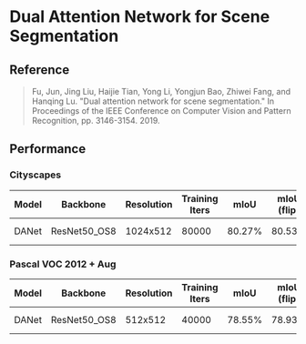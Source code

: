 # Dual Attention Network for Scene Segmentation

## Reference

> Fu, Jun, Jing Liu, Haijie Tian, Yong Li, Yongjun Bao, Zhiwei Fang, and Hanqing Lu. "Dual attention network for scene segmentation." In Proceedings of the IEEE Conference on Computer Vision and Pattern Recognition, pp. 3146-3154. 2019.

## Performance

### Cityscapes

| Model | Backbone | Resolution | Training Iters | mIoU | mIoU (flip) | mIoU (ms+flip) | Links |
|-|-|-|-|-|-|-|-|
|DANet|ResNet50_OS8|1024x512|80000|80.27%|80.53%|-|[model](https://bj.bcebos.com/paddleseg/dygraph/cityscapes/danet_resnet50_os8_cityscapes_1024x512_80k/model.pdparams) \| [log](https://bj.bcebos.com/paddleseg/dygraph/cityscapes/danet_resnet50_os8_cityscapes_1024x512_80k/train.log) |

### Pascal VOC 2012 + Aug

| Model | Backbone | Resolution | Training Iters | mIoU | mIoU (flip) | mIoU (ms+flip) | Links |
|-|-|-|-|-|-|-|-|
|DANet|ResNet50_OS8|512x512|40000|78.55%|78.93%|79.49%|[model](https://bj.bcebos.com/paddleseg/dygraph/pascal_voc12/danet_resnet50_os8_voc12aug_512x512_40k/model.pdparams) \| [log](https://bj.bcebos.com/paddleseg/dygraph/pascal_voc12/danet_resnet50_os8_voc12aug_512x512_40k/train.log) |
